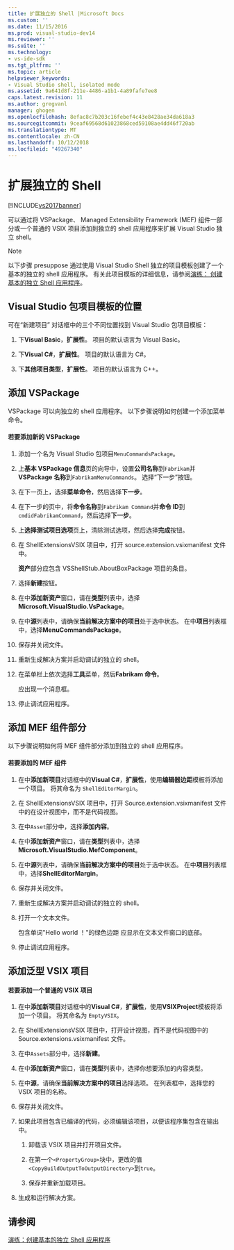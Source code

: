 ```yaml
---
title: 扩展独立的 Shell |Microsoft Docs
ms.custom: ''
ms.date: 11/15/2016
ms.prod: visual-studio-dev14
ms.reviewer: ''
ms.suite: ''
ms.technology:
- vs-ide-sdk
ms.tgt_pltfrm: ''
ms.topic: article
helpviewer_keywords:
- Visual Studio shell, isolated mode
ms.assetid: 9a641d8f-211e-4486-a1b1-4a89fafe7ee8
caps.latest.revision: 11
ms.author: gregvanl
manager: ghogen
ms.openlocfilehash: 8efac8c7b203c16febef4c43e8428ae34da618a3
ms.sourcegitcommit: 9ceaf69568d61023868ced59108ae4dd46f720ab
ms.translationtype: MT
ms.contentlocale: zh-CN
ms.lasthandoff: 10/12/2018
ms.locfileid: "49267340"
---
```

# <a name="extending-the-isolated-shell"></a>扩展独立的 Shell
[!INCLUDE[vs2017banner](../includes/vs2017banner.md)]

可以通过将 VSPackage、 Managed Extensibility Framework (MEF) 组件一部分或一个普通的 VSIX 项目添加到独立的 shell 应用程序来扩展 Visual Studio 独立 shell。  
  
> [!NOTE]
>  以下步骤 presuppose 通过使用 Visual Studio Shell 独立的项目模板创建了一个基本的独立的 shell 应用程序。 有关此项目模板的详细信息，请参阅[演练： 创建基本的独立 Shell 应用程序](../extensibility/walkthrough-creating-a-basic-isolated-shell-application.md)。  
  
## <a name="locations-for-the-visual-studio-package-project-template"></a>Visual Studio 包项目模板的位置  
 可在“新建项目”  对话框中的三个不同位置找到 Visual Studio 包项目模板：  
  
1.  下**Visual Basic**，**扩展性**。 项目的默认语言为 Visual Basic。  
  
2.  下**Visual C#**，**扩展性**。 项目的默认语言为 C#。  
  
3.  下**其他项目类型**，**扩展性**。 项目的默认语言为 C++。  
  
## <a name="adding-a-vspackage"></a>添加 VSPackage  
 VSPackage 可以向独立的 shell 应用程序。 以下步骤说明如何创建一个添加菜单命令。  
  
#### <a name="to-add-a-new-vspackage"></a>若要添加新的 VSPackage  
  
1.  添加一个名为 Visual Studio 包项目`MenuCommandsPackage`。  
  
2.  上**基本 VSPackage 信息**页的向导中，设置**公司名称**到`Fabrikam`并**VSPackage 名称**到`FabrikamMenuCommands`。 选择“下一步”按钮。  
  
3.  在下一页上，选择**菜单命令**，然后选择**下一步**。  
  
4.  在下一步的页中，将**命令名称**到`Fabrikam Command`并**命令 ID**到`cmdidFabrikamCommand`，然后选择**下一步**。  
  
5.  上**选择测试项目选项**页上，清除测试选项，然后选择**完成**按钮。  
  
6.  在 ShellExtensionsVSIX 项目中，打开 source.extension.vsixmanifest 文件中。  
  
     **资产**部分应包含 VSShellStub.AboutBoxPackage 项目的条目。  
  
7.  选择**新建**按钮。  
  
8.  在中**添加新资产**窗口，请在**类型**列表中，选择**Microsoft.VisualStudio.VsPackage**。  
  
9. 在中**源**列表中，请确保**当前解决方案中的项目**处于选中状态。 在中**项目**列表框中，选择**MenuCommandsPackage**。  
  
10. 保存并关闭文件。  
  
11. 重新生成解决方案并启动调试的独立的 shell。  
  
12. 在菜单栏上依次选择**工具**菜单，然后**Fabrikam 命令**。  
  
     应出现一个消息框。  
  
13. 停止调试应用程序。  
  
## <a name="adding-a-mef-component-part"></a>添加 MEF 组件部分  
 以下步骤说明如何将 MEF 组件部分添加到独立的 shell 应用程序。  
  
#### <a name="to-add-a-mef-component"></a>若要添加的 MEF 组件  
  
1.  在中**添加新项目**对话框中的**Visual C#**，**扩展性**，使用**编辑器边距**模板将添加一个项目。 将其命名为 `ShellEditorMargin`。  
  
2.  在 ShellExtensionsVSIX 项目中，打开 Source.extension.vsixmanifest 文件中的在设计视图中，而不是代码视图。  
  
3.  在中`Asset`部分中，选择**添加内容**。  
  
4.  在中**添加新资产**窗口，请在**类型**列表中，选择**Microsoft.VisualStudio.MefComponent**。  
  
5.  在中**源**列表中，请确保**当前解决方案中的项目**处于选中状态。 在中**项目**列表框中，选择**ShellEditorMargin**。  
  
6.  保存并关闭文件。  
  
7.  重新生成解决方案并启动调试的独立的 shell。  
  
8.  打开一个文本文件。  
  
     包含单词"Hello world ！"的绿色边距 应显示在文本文件窗口的底部。  
  
9. 停止调试应用程序。  
  
## <a name="adding-a-generic-vsix-project"></a>添加泛型 VSIX 项目  
  
#### <a name="to-add-a-generic-vsix-project"></a>若要添加一个普通的 VSIX 项目  
  
1.  在中**添加新项目**对话框中的**Visual C#**，**扩展性**，使用**VSIXProject**模板将添加一个项目。 将其命名为 `EmptyVSIX`。  
  
2.  在 ShellExtensionsVSIX 项目中，打开设计视图，而不是代码视图中的 Source.extensions.vsixmanifest 文件。  
  
3.  在中`Assets`部分中，选择**新建**。  
  
4.  在中**添加新资产**窗口，请在**类型**列表中，选择你想要添加的内容类型。  
  
5.  在中**源**，请确保**当前解决方案中的项目**选择选项。 在列表框中，选择您的 VSIX 项目的名称。  
  
6.  保存并关闭文件。  
  
7.  如果此项目包含已编译的代码，必须编辑该项目，以便该程序集包含在输出中。  
  
    1.  卸载该 VSIX 项目并打开项目文件。  
  
    2.  在第一个`<PropertyGroup>`块中，更改的值`<CopyBuildOutputToOutputDirectory>`到`true`。  
  
    3.  保存并重新加载项目。  
  
8.  生成和运行解决方案。  
  
## <a name="see-also"></a>请参阅  
 [演练：创建基本的独立 Shell 应用程序](../extensibility/walkthrough-creating-a-basic-isolated-shell-application.md)

